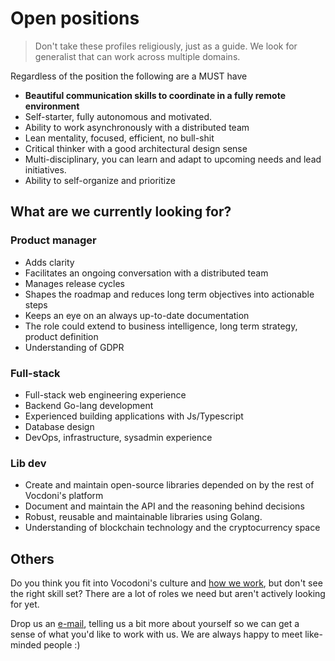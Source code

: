 # Open positions

> Don't take these profiles religiously, just as a guide. We look for generalist that can work across multiple domains.

Regardless of the position the following are a MUST have

- **Beautiful communication skills to coordinate in a fully remote environment**
- Self-starter, fully autonomous and motivated.
- Ability to work asynchronously with a distributed team
- Lean mentality, focused, efficient, no bull-shit
- Critical thinker with a good architectural design sense
- Multi-disciplinary, you can learn and adapt to upcoming needs and lead initiatives.
- Ability to self-organize and prioritize

## What are we currently looking for?

### Product manager

- Adds clarity
- Facilitates an ongoing conversation with a distributed team
- Manages release cycles
- Shapes the roadmap and reduces long term objectives into actionable steps
- Keeps an eye on an always up-to-date documentation
- The role could extend to business intelligence, long term strategy, product definition
- Understanding of GDPR

### Full-stack
  
- Full-stack web engineering experience
- Backend Go-lang development
- Experienced building applications with Js/Typescript
- Database design
- DevOps, infrastructure, sysadmin experience

### Lib dev

- Create and maintain open-source libraries depended on by the rest of Vocdoni's platform
- Document and maintain the API and the reasoning behind decisions
- Robust, reusable and maintainable libraries using Golang.
- Understanding of blockchain technology and the cryptocurrency space

## Others

Do you think you fit into Vocodoni's culture and [how we work](about-us/how-we-work.md), but don't see the right skill set?
There are a lot of roles we need but aren't actively looking for yet.

Drop us an [e-mail](mailto:xavi@vocdoni.io), telling us a bit more about yourself so we can get a sense of what you'd like to work with us. We are always happy to meet like-minded people :)